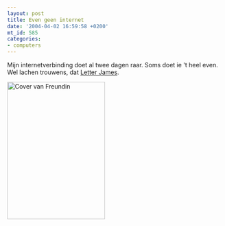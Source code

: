 ```yaml
---
layout: post
title: Even geen internet
date: '2004-04-02 16:59:58 +0200'
mt_id: 585
categories:
- computers
---
```

Mijn internetverbinding doet al twee dagen raar. Soms doet ie 't heel even. Wel lachen trouwens, dat <a href="http://www.letterjames.de/">Letter James</a>.

<img alt="Cover van Freundin" src="{{ site.url }}/images/geeninternet.jpg" width="228" height="320" />
